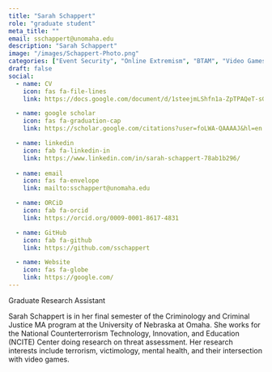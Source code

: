 ```yaml
---
title: "Sarah Schappert"
role: "graduate student"
meta_title: ""
email: sschappert@unomaha.edu
description: "Sarah Schappert"
image: "/images/Schappert-Photo.png"
categories: ["Event Security", "Online Extremism", "BTAM", "Video Games"]
draft: false
social:
  - name: CV
    icon: fas fa-file-lines
    link: https://docs.google.com/document/d/1steejmLShfn1a-ZpTPAQeT-sGng7nhuNmJWR3sBdY9o/edit?usp=sharing

  - name: google scholar
    icon: fas fa-graduation-cap
    link: https://scholar.google.com/citations?user=foLWA-QAAAAJ&hl=en

  - name: linkedin
    icon: fab fa-linkedin-in
    link: https://www.linkedin.com/in/sarah-schappert-78ab1b296/
  
  - name: email
    icon: fas fa-envelope
    link: mailto:sschappert@unomaha.edu

  - name: ORCiD
    icon: fab fa-orcid
    link: https://orcid.org/0009-0001-8617-4831

  - name: GitHub
    icon: fab fa-github
    link: https://github.com/sschappert

  - name: Website
    icon: fas fa-globe
    link: https://google.com/
---
```

Graduate Research Assistant
<!--more-->
Sarah Schappert is in her final semester of the Criminology and Criminal Justice MA program at the University of Nebraska at Omaha. She works for the National Counterterrorism Technology, Innovation, and Education (NCITE) Center doing research on threat assessment. Her research interests include terrorism, victimology, mental health, and their intersection with video games.